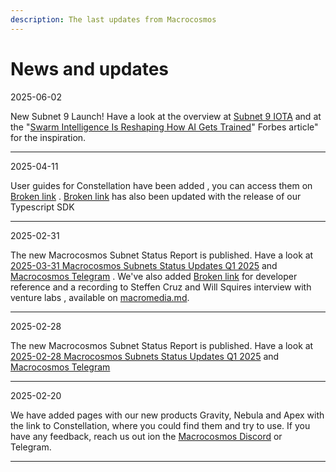 ```yaml
---
description: The last updates from Macrocosmos
---
```


# News and updates

2025-06-02

New Subnet 9 Launch! Have a look at the overview at [Subnet 9 IOTA](../subnets/subnet-9-iota/) and at the "[Swarm Intelligence Is Reshaping How AI Gets Trained](https://www.forbes.com/sites/torconstantino/2025/06/02/swarm-intelligence-is-reshaping-how-ai-gets-trained/)" Forbes article" for the inspiration.

***

2025-04-11

User guides for Constellation have been added , you can access them on [Broken link](broken-reference "mention") . [Broken link](broken-reference "mention") has also been updated with the release of our Typescript SDK

***

2025-02-31

The new Macrocosmos Subnet Status Report is published. Have a look at [2025-03-31 Macrocosmos Subnets Status Updates Q1 2025](https://docs.google.com/presentation/d/1XOP41h56v9PXNnz7KbcQdrtpw9KUY1SFLujU36fUgfc/edit?slide=id.p#slide=id.p) and [Macrocosmos Telegram](https://t.me/macrocosmosai) . We've also added  [Broken link](broken-reference "mention") for developer reference and a recording to Steffen Cruz and Will Squires interview with venture labs , available on [macromedia.md](macromedia.md "mention").&#x20;

***

2025-02-28

The new Macrocosmos Subnet Status Report is published. Have a look at [2025-02-28 Macrocosmos Subnets Status Updates Q1 2025](https://docs.google.com/presentation/d/1Gd7H1PHDC8btj75MLCumA8kBR_4iqWOVHlhUuDu6tUY/edit#slide=id.g339c6890a7f_0_0) and [Macrocosmos Telegram](https://t.me/macrocosmosai)

***

2025-02-20

We have added pages with our new products Gravity, Nebula and Apex with the link to Constellation, where you could find them and try to use. If you have any feedback, reach us out ion the [Macrocosmos Discord](https://discord.com/channels/1238450997848707082) or Telegram.

***

